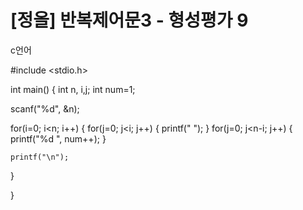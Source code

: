 # [정올] 반복제어문3 - 형성평가 9

c언어 

#include <stdio.h>
 
int main()
{
  int n, i,j;
  int num=1;
 
  scanf("%d", &n);
 
  for(i=0; i<n; i++)
  {
    for(j=0; j<i; j++)
    {
      printf("  ");
    }
    for(j=0; j<n-i; j++)
    {
      printf("%d ", num++);
    }
     
    printf("\n");
  }
 
}
